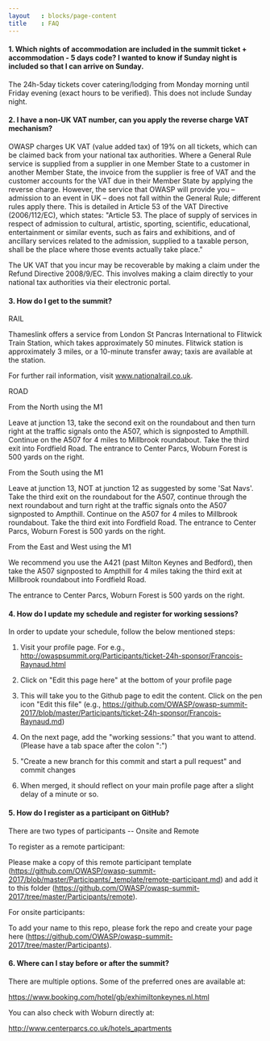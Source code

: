 ```yaml
---
layout   : blocks/page-content
title    : FAQ
---
```


#### 1. Which nights of accommodation are included in the summit ticket + accommodation - 5 days code? I wanted to know if Sunday night is included so that I can arrive on Sunday.

The 24h-5day tickets cover catering/lodging from Monday morning until Friday evening (exact hours to be verified).
This does not include Sunday night.


#### 2.  I have a non-UK VAT number, can you apply the reverse charge VAT mechanism?

OWASP charges UK VAT (value added tax) of 19% on all tickets, which can be claimed back from your national tax authorities.
Where a General Rule service is supplied from a supplier in one Member State to a customer in another Member State, the invoice
from the supplier is free of VAT and the customer accounts for the VAT due in their Member State by applying the reverse charge.
However, the service that OWASP will provide you – admission to an event in UK – does not fall within the General Rule; different rules apply there. This is detailed in Article 53 of the VAT Directive (2006/112/EC), which states: "Article 53. The place of
supply of services in respect of admission to cultural, artistic, sporting, scientific, educational, entertainment or similar events,
such as fairs and exhibitions, and of ancillary services related to the admission, supplied to a taxable person, shall be the place where
those events actually take place."

The UK VAT that you incur may be recoverable by making a claim under the Refund Directive 2008/9/EC. This involves making a claim directly
to your national tax authorities via their electronic portal.


#### 3. How do I get to the summit?

RAIL

Thameslink offers a service from London St Pancras International to Flitwick Train Station, which takes approximately 50 minutes. Flitwick station is approximately 3 miles, or a 10-minute transfer away; taxis are available at the station.

For further rail information, visit
www.nationalrail.co.uk.


ROAD

From the North using the M1

Leave at junction 13, take the second exit on the roundabout and then turn right at the traffic signals onto the A507, which is signposted to Ampthill. Continue on the A507 for 4 miles to Millbrook roundabout. Take the third exit into Fordfield Road. The entrance to Center Parcs, Woburn Forest is 500 yards on the right.

From the South using the M1

Leave at junction 13, NOT at junction 12 as suggested by some 'Sat Navs'. Take the third exit on the roundabout for the A507, continue through the next roundabout and turn right at the traffic signals onto the A507 signposted to Ampthill. Continue on the A507 for 4 miles to Millbrook roundabout. Take the third exit into Fordfield Road. The entrance to Center Parcs, Woburn Forest is 500 yards on the right.

From the East and West using the M1

We recommend you use the A421 (past Milton Keynes and Bedford), then take the A507 signposted to Ampthill for 4 miles taking the third exit at Millbrook roundabout into Fordfield Road.

The entrance to Center Parcs, Woburn Forest is 500 yards on the right.


#### 4. How do I update my schedule and register for working sessions?
In order to update your schedule, follow the below mentioned steps:

1. Visit your profile page. For e.g., http://owaspsummit.org/Participants/ticket-24h-sponsor/Francois-Raynaud.html
2. Click on "Edit this page here" at the bottom of your profile page
3. This will take you to the Github page to edit the content. Click on the pen icon "Edit this file"
(e.g., https://github.com/OWASP/owasp-summit-2017/blob/master/Participants/ticket-24h-sponsor/Francois-Raynaud.md)

4. On the next page, add the "working sessions:" that you want to attend. (Please have a tab space after the colon ":")

5. "Create a new branch for this commit and start a pull request" and commit changes

6. When merged, it should reflect on your main profile page after a slight delay of a minute or so.


#### 5. How do I register as a participant on GitHub?
There are two types of participants -- Onsite and Remote

To register as a remote participant:

Please make a copy of this remote participant template (https://github.com/OWASP/owasp-summit-2017/blob/master/Participants/_template/remote-participant.md) and add it to this folder (https://github.com/OWASP/owasp-summit-2017/tree/master/Participants/remote).

For onsite participants:

To add your name to this repo, please fork the repo and create your page here (https://github.com/OWASP/owasp-summit-2017/tree/master/Participants).


#### 6. Where can I stay before or after the summit?

There are multiple options. Some of the preferred ones are available at:

https://www.booking.com/hotel/gb/exhimiltonkeynes.nl.html

You can also check with Woburn directly at:

http://www.centerparcs.co.uk/hotels_apartments
